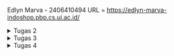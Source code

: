 Edlyn Marva - 2406410494
URL = https://edlyn-marva-indoshop.pbp.cs.ui.ac.id/



<p>
<details>
<summary>Tugas 2</summary>


1. penjelasan implementasi checklist secara step-by-step
    1) membuat direktori lokal dengan nama indo-shop
    2) pertama, saya membuat virtual environment dengan menjalankan perintah python -m venv env
    3) mengaktifkan virtual environment dengan perintah env\Scripts\activate
    4) membuat berkas requirements.txt yang berisi beberapa library termasuk django
    5) melakukan instalasi dengan menjalankan perintah pip install -r requirements.txt
    6) membuat proyek Django dengan perintah django-admin startproject indo_shop
   

    7) untuk membuat app main jalankan perintah python manage.py startapp main
    8) kemudian daftarkan aplikasi main di dalam berkas settings.py bagian INSTALLED_APPS
    9) kemudian, pada models.py saya membuat model dengan nama product yang berisi atribut yang telah ditentukan. saya juga menambahkan method __str__ yang mengembalikan nama produk
    10) pada views.py saya membuat fungsi show_main yang berisi dictionary context. fungsi ini mengembalikan request HTTP yang dikirim pengguna, berkas template (main.html) untuk me-render tampilan, dan dictionary context.
    11) buat main/templates/main.html. kemudian saya melakukan penyesuaian tampilan untuk menampilkan nilai yang diterima dari show_main

    12) buat main/urls.py kemudian import show_main dari main/views dan tambahkan daftar aturan URL sehingga ketika user membuka alamat url, Django akan jalankan fungsi show_main. Rute ini dinamakan show_main --> path('', show_main, name='show_main')
    13) setelah itu, untuk melakukan routing di level proyek perlu dilakukan penyesuaian di indo_shop/urls.py. Impor pola rute dari aplikasi main dengan menambahkan path('', include('main.urls')) dalam list urlpatterns
    14) untuk melakukan deployment, saya membuat projek baru di PWS. mengisi kredensial database, dan memasukkan link projek pws ke settings.py
    15) setelah itu saya mengirim perubahan kode dari komputer ke server git PWS

2.  bagan : https://drive.google.com/file/d/1vI4FYW-tt3X2YnKFDUs7_8o-a367fPv3/view?usp=sharing
    1) User mengakses aplikasi lewat browser → misalnya http://localhost:8000/home.
    2) Web server (saat development biasanya pakai server bawaan Django dengan python manage.py runserver) menerima request itu.
    3) Server tersebut lalu meneruskan request ke Django framework, lewat sistem URL routing (urls.py) untuk mencari view yang sesuai.
    4) View memproses request (bisa akses models, jalankan logika, dll.) dan menghasilkan konteks data dari view. 
    5) Mesin ini kemudian merender template HTML yang sesuai 
    5) Response dikirim kembali ke user lewat server.

3. Di project ini, settings.py penting karena berfungsi sebagai pusat konfigurasi Django yang mengatur jalannya aplikasi main, mulai dari mendaftarkannya di INSTALLED_APPS, mengatur environment lewat .env (misalnya PRODUCTION=False untuk development), menyimpan pengaturan keamanan seperti SECRET_KEY dan DEBUG, hingga koneksi ke database, static files, serta template. Tanpa settings.py, project tidak akan tahu aplikasi mana yang aktif, bagaimana cara terhubung ke database, atau mode apa yang sedang dijalankan.

4. pada saat makemigrations, django mengecek perubahan pada models dan membuat file baru yang mencatat perubahan pada database. setelah terbuat, perintah migrate akan mengecek berkas perubahan kemudian mengekusi database sehingga tabel/kolom terbentuk di database sesuai model. Kedua perintah ini dijalankan supaya kode model di models.py sinkron dengan database nyata

5. menurut saya Django layak dijadikan landasan dalam pembelajaran pengembangan perangkat lunak karena framework ini menawarkan ekosistem yang menyeluruh dan terintegrasi melalui filosofi “batteries-included”, sehingga berbagai kebutuhan fundamental—mulai dari manajemen basis data, autentikasi, hingga user admin tersedia secara bawaan dan siap digunakan. Dengan arsitektur Model-View-Template (MVT) yang jelas, Django mendorong penggunaan kode yang terstruktur, serta penerapan prinsip Don’t Repeat Yourself (DRY) yang krusial dalam membangun sistem berskala besar. Selain itu, keamanan yang terjamin melalui perlindungan default terhadap serangan umum, ditambah dengan besarnya komunitas global yang juga menggunakan Django, menjadikan ini tidak hanya efisien untuk mempercepat proses pengembangan, tetapi juga relevan sebagai kerangka konseptual dalam memahami praktik terbaik industri perangkat lunak.

6. Menurut saya, tutorial 1 kemarin sudah sangat baik. Setiap command yang saya tidak pahami dapat saya pelajari lebih lanjut dengan saangat mudah karena asdos memberikan keterangan yang mudah dimengerti untuk setiap bagiannya. Selain itu, petunjuk mengenai apa yang harus dilakukan sudah disusun dengan sangat baik sehingga mudah diikuti
    

</details>
<details>
    <summary> Tugas 3</summary>
postman utl = https://drive.google.com/drive/folders/1GWu1P0OkPzyD2C1SjRl9fKzgSig__-hG?usp=sharing
    
1. Kita memerlukan data delivery dalam pengimplementasian sebuah platform karena platform modern biasanya memisahkan tampilan depan (frontend) seperti website atau aplikasi mobile, dengan logika dan penyimpanan data di belakang (backend). Data delivery berfungsi sebagai jembatan yang menghubungkan kedua bagian ini, memungkinkan mereka untuk saling berkomunikasi dengan bertukar data terstruktur seperti JSON atau XML.

2. Saya pribadi lebih menyukai JSON  karena formatnya sederhana, mudah dibaca. Sintaksnya sederhana tanpa tag pembuka-penutup panjang sehingga ukuran data lebih kecil, sedangkan XML lebih panjang dan rumit sehingga kini jarang dipakai kecuali untuk dokumen atau sistem lama. Json juga lebih cepat di parsing. Hal ini juga yang membuat JSON lebih populer

3. is_valid() pada form Django memeriksa apakah data yang dikirim sesuai aturan field dan validator di form, sekaligus menjalankan proses cleaning. Kita membutuhkannya agar hanya data yang sudah lolos pengecekan (misal  panjang url, format angka ) yang diproses atau disimpan ke database. Kita membutuhkannya untuk mmastikan data yang disimpan ke database konsisten dan mematuhi aturan bisnilogic yang telah ditetapkan

4. Kita membutuhkan csrf_token untuk melindungi form dan request POST kita dari serangan Cross-Site Request Forgery (CSRF). CSRF adalah serangan dimana seorang penyerang menipu korban (yang sudah login) untuk melakukan sebuah tindakan (request) di website target tanpa sepengetahuan korban. Jika form Django tidak menyertakan csrf_token, server akan menolak request POST tersebut karena server membandingkan token yang dikirim dengan token yang disimpan di server. 

5. Berikut langkah yang saya lakukan

    1) pertama saya membuat file base.html pada direktori template root sebagai kerangka layout utama 
    2) kemudian main/forms.py saya membuat class ProductForm untuk membuat Product baru. Di sini saya membuat fields yang perlu diisi oleh user seperti name, price dll.
    3) saya membuat template create_product.html yang  mengextends base.html dan akan generate{% csrf_token %} random. Template ini akan menampilkan ProductForm 
    4) forms tadi diimpor ke views dan saya membuat function create_product yang mengembalikan dict berisi ProductForm dan akan menmpilkannya di create_product.html.
    5) impor function ke main/urls.py dan menambahkan URL ke dalan urlpatterns
    6) Setelah itu saya membuat function show_product di views.py yang akan menampilkan detail produk apabila ditemukan di product_detail.html
    7) kemudian saya mengimpor function tersebut ke urls.py dan menambahkan path URL ke variable urlpatterns
    8) pada berkas views.py saya menambahkan 4 fungsi baru yaitu show_xml, show_json, show_xml_by_id, show_json_by_id yang masing masing sesuai namanya akan mengambil  object Product di database (di filter sesuai uuid apabila show by id) kemudian format objek diubah menjadi xml/json sesuai request dan mengirim string xml ataupun json ke browser klien sehingga tidak dikenali sebagai html biasa
    9) selain itu pada fungsi show_xml_by_id & show_json_by_id saya menambahkan try and except yang akan menghandle apabila tidak ditemukan objek yang memiliki uuid yang di request
    10) untuk melakukan routing saya mengimpor function yang sudah dibuat pada views.py ke ,main/urls.py 
    11) setelah itu saya menambahkan path URL ke dalam urlpatterns untuk mengakses fungsi yang sudah diimpor tadi





</details>
<details>
    <summary>Tugas 4</summary>
1. Dalam konteks Django, AuthenticationForm merupakan kelas formulir bawaan yang secara langsung terintegrasi dengan sistem otentikasi Django.
Secara teknis, kelas ini menurunkan sifat dari forms.Form, sehingga tetap mengikuti struktur dan cara kerja form Django pada umumnya, tetapi dengan fokus khusus pada proses login. Kelebihan utamanya yaitu, kita tidak perlu lagi membangun fitur-fitur dasar seperti pendaftaran, login, dan logout dari nol. Django telah menyediakan built-in forms seperti UserCreationForm dan AuthenticationForm yang sudah terintegrasi dengan model User bawaannya. Kekurangannya adalah, kita memiliki keterbatasan dalam menyesuaikan proses otentikasi sesuai kebutuhan spesifik aplikasi kita. Misalnya, jika kita ingin menambahkan lapisan keamanan tambahan atau mengubah cara validasi kredensial, kita mungkin perlu membuat formulir kustom yang lebih kompleks.

2. Autentikasi berfokus pada verifikasi identitas pengguna, yaitu memastikan bahwa pengguna adalah siapa yang mereka klaim, dan ini dicapai melalui proses seperti validasi kredensial (nama pengguna dan kata sandi) saat login. Django mengimplementasikan ini dengan sistem autentikasi bawaan yang mencakup User model, AuthenticationForm, serta fungsi login() dan authenticate(). Setelah pengguna terautentikasi, barulah proses otorisasi dimulai, yang menentukan hak akses atau izin pengguna terhadap berbagai bagian aplikasi. Django mengelola otorisasi melalui sistem izin (permissions) dan grup (groups) yang memungkinkan kita untuk menetapkan hak akses spesifik kepada pengguna atau kelompok pengguna tertentu. Dengan demikian, autentikasi adalah langkah awal untuk mengenali pengguna, sedangkan otorisasi adalah langkah lanjutan untuk mengatur apa yang boleh dan tidak boleh dilakukan oleh pengguna tersebut dalam aplikasi. Misalnya, dengan menggunakan decorator seperti @permission_required, pengembang dapat membatasi akses ke sebuah view atau fungsionalitas

3.Secara umum, cookies menyimpan data langsung di sisi client atau browser pengguna. Keuntungannya adalah sederhana dan tidak membebani server karena data tidak perlu diakses dari sana, bahkan memungkinkan akses secara offline. Namun, kekurangannya terletak pada masalah keamanan karena data cookies dapat dimanipulasi oleh client, serta kapasitas penyimpanannya yang sangat terbatas. Di sisi lain, session menyimpan data di sisi server, dengan ID sesi unik yang disimpan di cookie browser sebagai jembatan. Ini memberikan keunggulan keamanan yang jauh lebih baik karena data sensitif tidak pernah terpapar ke sisi client. Session juga menawarkan kapasitas penyimpanan yang tidak terbatas, hanya dibatasi oleh sumber daya server. Kekurangannya adalah session dapat membebani server, terutama pada aplikasi dengan jutaan pengguna

4. Penggunaan cookies dalam pengembangan web tidak dapat dianggap aman secara default, melainkan memerlukan konfigurasi dan implementasi yang hati-hati untuk memitigasi berbagai risiko keamanan yang melekat. Risiko utama yang harus diwaspadai termasuk kerentanan Cross-Site Scripting (XSS) dimana penyerang dapat mengeksekusi kode JavaScript berbahaya untuk mencuri cookies pengguna, serangan Cross-Site Request Forgery (CSRF) yang memanfaatkan autorisasi dari browser terhadap cookies untuk melakukan aksi tidak sah atas nama pengguna, session hijacking dimana penyerang dapat mengambil alih sesi pengguna dengan mencuri session identifier, dan masih banyak lagi.

Django menangani tantangan keamanan cookies ini melalui beberapa mekanisme built-in yang dirancang untuk melindungi data pengguna. Salah satu fitur utama adalah penggunaan CSRF tokens yang secara otomatis disertakan dalam form HTML untuk mencegah serangan CSRF. Selain itu, Django memungkinkan pengaturan atribut keamanan pada cookies seperti HttpOnly, yang mencegah akses cookies melalui JavaScript, dan Secure, yang memastikan cookies hanya dikirim melalui koneksi HTTPS. Django juga menyediakan opsi untuk mengenkripsi cookies dan mengatur masa berlaku (expiry) yang sesuai untuk mengurangi risiko session hijacking. Dengan menerapkan praktik-praktik ini, Django membantu pengembang membangun aplikasi web yang lebih aman dan melindungi data sensitif pengguna dari potensi ancaman.

5. Berikut langkah yang saya lakukan untuk mengimplementasikan fitur login, logout, dan registrasi di aplikasi Django saya. selain itu saya juga Merestriksi Akses Halaman Main dan produk Detail:


    1) pertama, saya membuat view register di main/views.py yang akan menampilkan SignUpForm. Jika form valid, data user baru disimpan ke database dan user langsung login serta diarahkan ke halaman utama.
    2) setelah itu, saya membuat template register.html yang mengextends base.html dan menampilkan SignUpForm. Template ini juga menyertakan {% csrf_token %} untuk keamanan.
    3) untuk login, saya menggunakan AuthenticationForm bawaan Django. Saya membuat view login_user di main/views.py yang menampilkan form login. Jika valid, user akan diarahkan ke halaman utama.
    4) saya juga membuat template login.html yang mengextends base.html dan menampilkan AuthenticationForm beserta {% csrf_token %}.
    5) untuk logout, saya membuat function logout_user di main/views.py yang memanggil fungsi logout() dari django.contrib.auth dan mengarahkan user ke halaman login setelah logout.
    6) semua view ini saya daftarkan di main/urls.py dengan path masing-masing seperti 'register/', 'login/', dan 'logout/'.
    7) untuk merestriksi akses ke halaman main dan detail produk, saya menggunakan decorator @login_required pada view show_main dan show_product. Ini memastikan bahwa hanya pengguna yang sudah login yang dapat mengakses halaman-halaman tersebut.
    8) untuk menghubungkan model Product dengan User, saya menambahkan field ForeignKey ke model Product yang mengacu pada model User bawaan Django di main/models.py.
    9) pada fungsi create_product di main/views.py, saya memodifikasi agar produk yang dibuat otomatis terkait dengan user yang sedang login (creator).
    10) kemudian untuk menerapkan cookies seperti last_login pada halaman utama aplikasi saya menyimpan informasi last login di cookies dengan menambahkan response.set_cookie('last_login', str(datetime.now())) pada fungsi login_user di main/views.py supaya bisa di simpan di cookies. untuk show di main.html saya menambahkan {{ last_login }} yang diambil dari context di show_main.
    11) untuk Menampilkan detail informasi pengguna yang sedang logged in seperti username dan last login di halaman utama, saya menambahkan 'name': request.user.username di context show_main di main/views.py. Kemudian di main.html saya menampilkan {{ name }} untuk username dan {{ last_login }} untuk sesi terakhir login.

</details>
</p>
